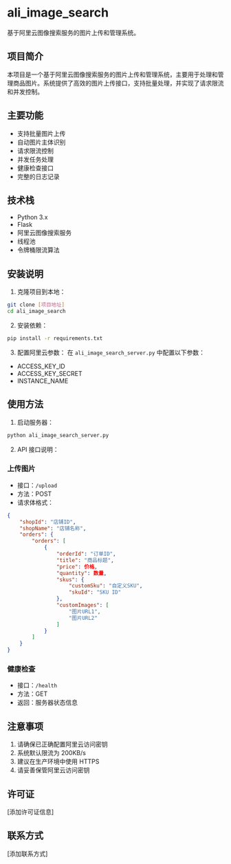 # ali_image_search

基于阿里云图像搜索服务的图片上传和管理系统。

## 项目简介

本项目是一个基于阿里云图像搜索服务的图片上传和管理系统，主要用于处理和管理商品图片。系统提供了高效的图片上传接口，支持批量处理，并实现了请求限流和并发控制。

## 主要功能

- 支持批量图片上传
- 自动图片主体识别
- 请求限流控制
- 并发任务处理
- 健康检查接口
- 完整的日志记录

## 技术栈

- Python 3.x
- Flask
- 阿里云图像搜索服务
- 线程池
- 令牌桶限流算法

## 安装说明

1. 克隆项目到本地：
```bash
git clone [项目地址]
cd ali_image_search
```

2. 安装依赖：
```bash
pip install -r requirements.txt
```

3. 配置阿里云参数：
在 `ali_image_search_server.py` 中配置以下参数：
- ACCESS_KEY_ID
- ACCESS_KEY_SECRET
- INSTANCE_NAME

## 使用方法

1. 启动服务器：
```bash
python ali_image_search_server.py
```

2. API 接口说明：

### 上传图片
- 接口：`/upload`
- 方法：POST
- 请求体格式：
```json
{
    "shopId": "店铺ID",
    "shopName": "店铺名称",
    "orders": {
        "orders": [
            {
                "orderId": "订单ID",
                "title": "商品标题",
                "price": 价格,
                "quantity": 数量,
                "skus": {
                    "customSku": "自定义SKU",
                    "skuId": "SKU ID"
                },
                "customImages": [
                    "图片URL1",
                    "图片URL2"
                ]
            }
        ]
    }
}
```

### 健康检查
- 接口：`/health`
- 方法：GET
- 返回：服务器状态信息

## 注意事项

1. 请确保已正确配置阿里云访问密钥
2. 系统默认限流为 200KB/s
3. 建议在生产环境中使用 HTTPS
4. 请妥善保管阿里云访问密钥

## 许可证

[添加许可证信息]

## 联系方式

[添加联系方式]
